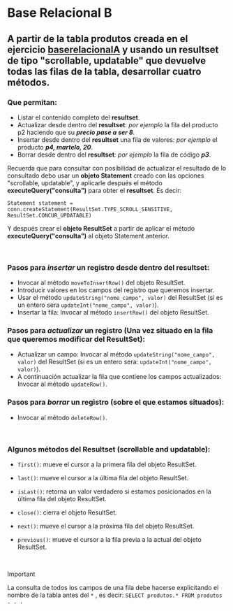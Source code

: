 
# Base Relacional B 

## A partir de la tabla produtos creada en el ejercicio [baserelacionalA](../BaseRelacionalA/) y usando un **resultset** de tipo "scrollable, updatable" que devuelve todas las filas de la tabla, desarrollar cuatro métodos. 

### Que permitan:
- Listar el contenido completo del **resultset**.
- Actualizar desde dentro del **resultset**: *por ejemplo* la fila del producto p2 haciendo que su ***precio pase a ser 8***.
- Insertar desde dentro del **resultset** una fila de valores: *por ejemplo* el producto ***p4, martelo, 20***.
- Borrar desde dentro del **resultset**: *por ejemplo* la fila de código ***p3***.

Recuerda que para consultar con posibilidad de actualizar el resultado de lo consultado debo usar un **objeto Statement** creado con las opciones  "scrollable, updatable", y aplicarle después el método **executeQuery("consulta")** para obter el **resultset**. Es decir:
```
Statement statement = conn.createStatement(ResultSet.TYPE_SCROLL_SENSITIVE, ResultSet.CONCUR_UPDATABLE)
```
Y después crear el **objeto ResultSet** a partir de aplicar el método **executeQuery("consulta")** al objeto Statement anterior.

<br>

### Pasos para ***insertar*** un registro desde dentro del resultset:
- Invocar al método `moveToInsertRow()` del objeto ResultSet.
- Introducir valores en los campos del registro que queremos insertar.
- Usar el método `updateString("nome_campo", valor)` del ResultSet (si es un entero sera `updateInt("nome_campo", valor)`).
- Insertar la fila: Invocar al método `insertRow()` del objeto ResultSet.
        
### Pasos para ***actualizar*** un registro (Una vez situado en la fila que queremos modificar del ResultSet):
- Actualizar un campo: Invocar al método `updateString("nome_campo", valor)` del ResultSet (si es un entero sera: `updateInt("nome_campo", valor)`).
- A continuación actualizar la fila que contiene los campos actualizados: Invocar al método `updateRow()`.

### Pasos para ***borrar*** un registro (sobre el que estamos situados):
- Invocar al método `deleteRow()`.

<br>

### Algunos métodos del Resultset (scrollable and updatable):
- `first()`: mueve el cursor a la primera fila del objeto ResultSet.

- `last()`: mueve el cursor a la última fila del objeto ResultSet.

- `isLast()`: retorna un valor verdadero si estamos posicionados en la última fila del objeto ResultSet.

- `close()`: cierra el objeto ResultSet.

- `next()`: mueve el cursor a la próxima fila del objeto ResultSet.

- `previous()`: mueve el cursor a la fila previa a la actual del objeto ResultSet.

<br>
   
> [!IMPORTANT]
> La consulta de todos los campos de una fila debe hacerse explicitando el nombre de la tabla antes del `*` , es decir: `SELECT produtos.* FROM produtos . . .` 